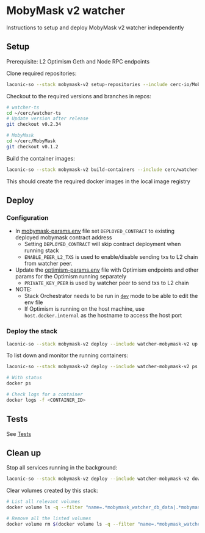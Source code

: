 # MobyMask v2 watcher

Instructions to setup and deploy MobyMask v2 watcher independently

## Setup

Prerequisite: L2 Optimism Geth and Node RPC endpoints

Clone required repositories:

```bash
laconic-so --stack mobymask-v2 setup-repositories --include cerc-io/MobyMask,cerc-io/watcher-ts
```

Checkout to the required versions and branches in repos:

```bash
# watcher-ts
cd ~/cerc/watcher-ts
# Update version after release
git checkout v0.2.34

# MobyMask
cd ~/cerc/MobyMask
git checkout v0.1.2
```

Build the container images:

```bash
laconic-so --stack mobymask-v2 build-containers --include cerc/watcher-mobymask-v2,cerc/mobymask
```

This should create the required docker images in the local image registry

## Deploy

### Configuration

* In [mobymask-params.env](../../config/watcher-mobymask-v2/mobymask-params.env) file set `DEPLOYED_CONTRACT` to existing deployed mobymask contract address
  * Setting `DEPLOYED_CONTRACT` will skip contract deployment when running stack
  * `ENABLE_PEER_L2_TXS` is used to enable/disable sending txs to L2 chain from watcher peer.
* Update the [optimism-params.env](../../config/watcher-mobymask-v2/optimism-params.env) file with Optimism endpoints and other params for the Optimism running separately
  * `PRIVATE_KEY_PEER` is used by watcher peer to send txs to L2 chain
* NOTE:
  * Stack Orchestrator needs to be run in [`dev`](/docs/CONTRIBUTING.md#install-developer-mode) mode to be able to edit the env file
  * If Optimism is running on the host machine, use `host.docker.internal` as the hostname to access the host port

### Deploy the stack

```bash
laconic-so --stack mobymask-v2 deploy --include watcher-mobymask-v2 up
```

To list down and monitor the running containers:

```bash
laconic-so --stack mobymask-v2 deploy --include watcher-mobymask-v2 ps

# With status
docker ps

# Check logs for a container
docker logs -f <CONTAINER_ID>
```

## Tests

See [Tests](./README.md#tests)

## Clean up

Stop all services running in the background:

```bash
laconic-so --stack mobymask-v2 deploy --include watcher-mobymask-v2 down
```

Clear volumes created by this stack:

```bash
# List all relevant volumes
docker volume ls -q --filter "name=.*mobymask_watcher_db_data|.*mobymask_deployment|.*fixturenet_geth_accounts"

# Remove all the listed volumes
docker volume rm $(docker volume ls -q --filter "name=.*mobymask_watcher_db_data|.*mobymask_deployment|.*fixturenet_geth_accounts")
```
